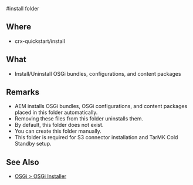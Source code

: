 #install folder

## Where

- crx-quickstart/install

## What

- Install/Uninstall OSGi bundles, configurations, and content packages

## Remarks

- AEM installs OSGi bundles, OSGi configurations, and content packages placed in this folder automatically.
- Removing these files from this folder uninstalls them.
- By default, this folder does not exist.
- You can create this folder manually.
- This folder is required for S3 connector installation and TarMK Cold Standby setup.


## See Also

- [OSGi > OSGi Installer](/jcr_root/system/console/osgi-installer.md)

